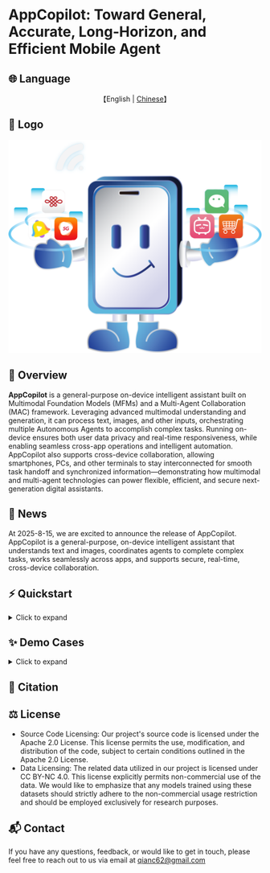 # AppCopilot: Toward General, Accurate, Long‑Horizon, and Efficient Mobile Agent

## 🌐 Language

<p align="center">
    【English | <a href="readme/README-Chinese.md">Chinese</a>】
</p>

## 🎨 Logo

![Emulator Demo](images/logo.png)

## 📖 Overview

**AppCopilot** is a general-purpose on-device intelligent assistant built on Multimodal Foundation Models (MFMs) and a Multi-Agent Collaboration (MAC) framework. Leveraging advanced multimodal understanding and generation, it can process text, images, and other inputs, orchestrating multiple Autonomous Agents to accomplish complex tasks. Running on-device ensures both user data privacy and real-time responsiveness, while enabling seamless cross-app operations and intelligent automation. AppCopilot also supports cross-device collaboration, allowing smartphones, PCs, and other terminals to stay interconnected for smooth task handoff and synchronized information—demonstrating how multimodal and multi-agent technologies can power flexible, efficient, and secure next-generation digital assistants.

## 🎉 News

At 2025-8-15, we are excited to announce the release of AppCopilot. AppCopilot is a general-purpose, on-device intelligent assistant that understands text and images, coordinates agents to complete complex tasks, works seamlessly across apps, and supports secure, real-time, cross-device collaboration.

## ⚡️ Quickstart

<details>
<summary>Click to expand</summary>


### AppCopilot Local Execution

This section mainly describes how to connect to a pre-trained model deployed on the server via API and run AppCopilot locally.

#### Local Environment Basic Requirements

Table 1 shows the relevant dependency requirements for the local environment.

| **Dependency** | **Specific Requirement** |
| -------------- | ------------------------ |
| Operating System | OS that supports Android Studio |
| Software | Install Android Studio |
| Python Environment | Install Python (recommended version: 3.12) |
| Network | Disable local VPN, ensure the server-side vLLM API can be connected properly |

##### Install Android Studio
Android Studio is an integrated development environment for the Android platform. You can download it from its [official website](https://developer.android.com/studio).

---

#### Server Environment Basic Requirements

Table 2 shows the relevant dependency requirements for the server environment.

| **Dependency** | **Specific Requirement** |
| -------------- | ------------------------ |
| Operating System | OS that supports Conda and vLLM |
| Software | Install Conda, create vLLM environment, and install vLLM dependencies |

##### Install Conda
Conda is an open-source, cross-platform package and environment manager for quickly installing, running, and managing multi-language software packages and their dependencies. Download from its [official website](https://anaconda.org/anaconda/conda).  

After installing Conda, configure a Python virtual environment (recommended version: 3.10):
```bash
conda create --name vllm_env python=3.10
```

##### Install vLLM
[vLLM Documentation](https://docs.vllm.ai/en/latest/) — vLLM is an open-source, high-performance framework and engine for LLM inference and serving. It enables faster responses for generative AI applications while reducing cost and improving efficiency. Install version 0.9.1 as follows:

```bash
pip install vllm==0.9.1
```

##### Other Configurations
To enable AppCopilot to connect to the server via API, configure the remaining server environment dependencies as follows:
```bash
pip install git+https://github.com/huggingface/transformers@f3f6c86582611976e72be054675e2bf0abb5f775
pip install accelerate
pip install qwen-vl-utils
pip install openai
git clone https://huggingface.co/Qwen/Qwen-VL-7B
```

---

#### Clone the Code

First, clone the repository to the local machine and add the relevant files:
```bash
mkdir AppCopilot
cd AppCopilot
git clone https://github.com/GUIAgents-Dev/GUI-Android.git .
```

To improve the agent's ability to operate on Android devices, install YADB (Yet Another Debug Bridge) to enhance native ADB (Android Debug Bridge) functionality. YADB overcomes limitations of ADB in text input, screenshot capture, and UI layout extraction, providing more efficient and precise operations.

In the current directory, execute:
```bash
git clone https://github.com/ysbing/YADB.git ./YADB
```

---

#### Configure Local System Environment Variables

##### Configure `adb` Environment Variable

1. **Windows**:  
   - Right-click **This PC**, choose **Properties**, click **Advanced system settings**, and then click **Environment Variables**.  
   - In **System Variables**, click **New**, enter variable name `adb` and set the variable value to the directory path where adb is located (e.g., `C:\Android\Sdk\platform-tools`).  
   - Then in the **System Variables** list, find `Path`, click **Edit**, **New**, and enter `%adb%`.

2. **macOS/Linux**:  
   - Edit `~/.bashrc` or `~/.bash_profile` and add the adb path at the end of the file:
     ```bash
     /Users/user/Android/Sdk/platform-tools
     ```
   - Save and run `source ~/.bashrc` or `source ~/.bash_profile` to apply changes.

After configuration, run:
```bash
adb version
```
If adb version info is printed, the configuration is successful.

##### Configure `emulator` Environment Variable

Configuration is similar to adb:

1. **Windows**:  
   
   - Same as adb, but set variable name `emulator` and value to emulator directory (e.g., `C:\Android\Sdk\emulator`).  
   - Add `%emulator%` to `Path`.
   
2. **macOS/Linux**:  
   - Edit `~/.bashrc` or `~/.bash_profile` and add:
     ```bash
     /Users/user/Library/Android/Sdk/emulator
     ```
   - Save and run `source ~/.bashrc` or `source ~/.bash_profile`.

Check with:
```bash
emulator version
```

---

#### Configure Android Devices

##### Configure Emulator

We use Android Studio to create and manage Android Virtual Devices (AVD). See [official docs](https://developer.android.com/studio/run/managing-avds).

1. **List emulator names**:
```bash
emulator -list-avds
```
2. **Configure emulator network**:
```bash
emulator -avd <android> -dns-server <Local DNS Server>
```
Replace `<android>` with emulator name and `<Local DNS Server>` with your DNS. First time specify DNS, later can simply:
```bash
emulator -avd <android>
```
If snapshot errors occur, add `-no-snapshot-load`.

After completing the above configuration, the Android emulator should run locally with an interactive GUI, support mouse operations, and access the internet via host network sharing. The following figure shows the project page after launching the Android virtual machine.

![Emulator Demo](images/emunew.png)

##### Configure Physical Device

Besides AVD, the agent can operate a physical Android phone via adb. Example with **Xiaomi MIUI 14.0.11**:

1. Enable Developer Mode: Settings → My Device → All Specs → Tap MIUI Version 7 times.
2. Enable USB Debugging: Settings → Developer Options → USB Debugging.
3. Connect phone via USB, then run:
```bash
adb devices
```
If your device serial appears, adb connection is ready.

---

#### Configure Python Dependencies
Recommended Python 3.12. Navigate to the previously cloned `GUI-Android` directory on your local machine, and install the following dependencies:
```bash
pip install -r requirements.txt
```

#### Configure Model API Keys
Edit `./wrappers/constants.py`:



```python
# ----- model config -----
MODEL_EXTRACT = "deepseek-v3-250324"
ERROR_CALLING_LLM = "Error calling LLM"
MODEL_NOT_FOUND = "LLM not found"

# Modify to the actual local listening port
END_POINT = "http://localhost:8001/v1/chat/completions"
PORTS = [8002, 8003, 8004]

# Replace with your own API key and Base URL
CLIENT_API_KEY = "switch to your own api key"
CLIENT_BASE_URL = "switch to your own base url"
CLIENT = OpenAI(api_key=CLIENT_API_KEY, base_url=CLIENT_BASE_URL)
```

---

#### Start Server-side vLLM Services

To enable remote invocation of the server-hosted LLM from the locally running AppCopilot, you must pre-deploy and start the vLLM inference service on the server. The service exposes model access via an HTTP API. Start it from the command line, setting the model path to the directory of your trained checkpoint. Launch vLLM for both the trained GUI model and the downloaded Qwen-VL-7B model, binding them to ports **8001** and **8002**, respectively.

**GUI model service**:

```bash
# Replace `/your/model/path` with the actual path to your GUI model.
vllm serve /your/model/path   
--served-model-name AgentCPM-GUI \
--tensor_parallel_size 1 \  
--trust-remote-code \  
--gpu-memory-utilization 0.9 \  
--limit-mm-per-prompt image=10 \  
--max_model_len 2048 \  
--port 8001
```

**Qwen-VL-7B model service**:

```bash
# Replace `/your/model/path` with the actual path to your Qwen-VL-7B model.
vllm serve /your/model/path  
--served-model-name AgentCPM-GUI   
--tensor-parallel-size 1   
--trust-remote-code   
--gpu-memory-utilization 0.9   
--port 8002
```

---

#### Run AppCopilot Locally

Before starting the program locally, you should first forward port **8001** from the remote server to local port **8001**, and forward port **8002** from the remote server to local port **8002**. This ensures that the local environment can access the server-side model services via HTTP API. Port forwarding can be performed by executing the corresponding commands in the local terminal.

```bash
ssh -L 8001:localhost:8001 username@model-server-ip
ssh -L 8002:localhost:8002 username@model-server-ip
```

---

#### Single-Device Mode

To run AppCopilot on a single device, open a terminal on your local machine, navigate to the directory containing `run_agent.py`, and execute the script with the desired arguments according to the parameter reference table below. 
The example below enables voice input and audio feedback, and runs a custom task:

```bash
# Enable voice input and audio feedback, and run a custom task
python run_agent.py --custom-task --enable-voice-input --enable-audio
```

##### Command-Line Parameters for run_agent.py

| Parameter                       | Type | Description                                                  |
| ------------------------------- | ---- | ------------------------------------------------------------ |
| `--predefined-task <TASK_NAME>` | str  | Specify the name of a predefined task (must be in the built-in list). |
| `--custom-task`                 | flag | Enable custom task mode, skipping predefined task selection. |
| `--enable-experience`           | flag | Enable experience-based task matching mechanism.             |
| `--enable-voice-input`          | flag | Enable voice input (only effective in custom task mode).     |
| `--enable-audio`                | flag | Enable audio feedback.                                       |
| `--show-tasks`                  | flag | Display all available predefined tasks and exit.             |
| `--enable-vision-parser`        | flag | Use `omniparser` for coordinate calibration.                 |
| `--read-final-page`             | flag | Enable reading aloud of the final interface.                 |

---

#### Multi-Device Mode

To run AppCopilot across multiple devices, navigate to the directory containing `cross_device_agent.py` and execute it with the appropriate arguments according to the table below.

##### Command-Line Parameters for cross_device_agent.py

| Parameter          | Type | Description                                      |
| ------------------ | ---- | ------------------------------------------------ |
| `--device1-serial` | str  | ADB serial number of device 1 (optional).        |
| `--device1-port`   | int  | Communication port of device 1 (default: 11001). |
| `--device2-serial` | str  | ADB serial number of device 2 (optional).        |
| `--device2-port`   | int  | Communication port of device 2 (default: 11002). |
| `--task`           | str  | Cross-device task command.                       |

### Model Post-training on the Server

This section introduces the complete workflow for reproducing model post-training on the server, including **data preprocessing**, **Supervised Fine-Tuning (SFT)**, **Reinforcement Fine-Tuning (RFT)**, and **model inference evaluation** after post-training.

---

#### Data Preprocessing

Before post-training the model, we first preprocess the collected GUI interaction data. 

The data processing workflow consists of three main steps:

1. **Data cleaning** – remove low-quality samples.
2. **Data format standardization** – convert valid data into a unified structured format.
3. **Data augmentation** – expand dataset size to improve model generalization.

##### Data Cleaning

The cleaning process is handled by the provided `clear.py` script, which only depends on Python standard libraries.  

Before running, modify the path parameters in the main function according to your dataset location:

```python
if __name__ == "__main__":
    main_folder = "/your/path1"  # Path to data to clean
    tmp_folder = "/your/path2"   # Store samples with duplicate 'instruction' fields
    tmp_step_folder = "/your/path3"  # Store samples with invalid path length
```

Run:

```bash
python clear.py
```

##### Data Format Standardization

Run the provided `data.py` script after modifying path parameters:

```python
def main():
    source_base = "/your/path1"      # Input raw data directory
    destination_base = "/your/path2" # Output standardized data directory
```

Run:

```bash
python data.py
```

##### Data Augmentation

Run `data_process_ins.py` after modifying model and path parameters:

```python
client = OpenAI(
  api_key='your_api_key',
  base_url='your_base_url'
)
model_name = "your_model"

source_base = "/your/path1"      # Input directory
destination_base = "/your/path2" # Output directory
```

Run:

```bash
python data_process_ins.py
```

---

#### Supervised Fine-Tuning (SFT)

##### Environment Setup

All SFT-related scripts are integrated in `finetune_ds.sh`.  
Enter the SFT directory and set up the environment:

```bash
conda create -n gui-sft python=3.10
conda activate gui-sft
# Comment out flash-attn in requirements.txt before installing
pip install -r requirements.txt
pip install flash_attn==2.7.4.post1 -i https://pypi.tuna.tsinghua.edu.cn/simple --no-build-isolation
```

##### Running SFT

Modify `finetune_ds.sh` paths before running:

```bash
MODEL="/path/to/your/model"
DATA="/your/path/to/data"
EVAL_DATA="/your/path/to/eval_data"
LLM_TYPE="qwen" # Change depending on model
```

Run:

```bash
bash finetune_ds.sh
```

---

#### Reinforcement Fine-Tuning (RFT)

##### Environment Setup

All RFT-related scripts are in `fsdp.sh`. 
Enter the RFT directory and set up the environment:

```bash
conda create -n fjr-arl python=3.11
conda activate fjr-arl

# Install dependencies (comment out flash_attn, torch, transformers in requirements.txt before install)
pip install -r requirements.txt
pip install flash_attn==2.7.4.post1 -i https://pypi.tuna.tsinghua.edu.cn/simple --no-build-isolation
pip install torch==2.6.0 torchvision==0.21.0 torchaudio==2.6.0 --index-url https://download.pytorch.org/whl/cu124
pip install transformers==4.51.0
```

##### Running RFT

Modify `fsdp.sh` before running:

```bash
source /opt/miniconda3/bin/activate fjr-arl
--model_name_or_path /path/to/your/model
--dataset_name /path/to/your/dataset
--eval_dataset_name /path/to/your/eval_dataset
```

Before running the RFT process, make sure that the `trainer/utils` folder and `trainer/arl.py` in the server environment are properly configured, and that they are at the same directory level as `fsdp.sh` and `grpo.py`.
If the paths are not set correctly, the program will fail to load the required modules and will not run.
Once the path parameters are correctly set, you can execute the corresponding command in the terminal to start the RFT process.

Run:

```bash
bash fsdp.sh
```

---

#### Model Inference Evaluation

The evaluation process is in `eval.sh`.  
Modify paths before running:

```bash
model_base_path="/path/to/your/model"
data_name="/path/to/your/data"
model_name="your_model_name"
base_output_dir="/path/to/your/output"
```

Before running the model inference evaluation, make sure that the `utils` folder in the server environment is properly configured and is located at the same directory level as `eval.sh`, `run_predict_minicpm.py`, and `run_eval_agent.py`.
If the paths are not set correctly, the program will fail to load the required modules and will not run.
Once the path parameters are correctly set, you can execute the corresponding command in the terminal to start the model inference evaluation process.

Run:

```bash
bash eval.sh
```

---

### Resource Summary

The project includes clear, well-structured scripts and configuration files for **data processing**, **post-training**, and **evaluation**, ensuring reproducibility.

#### Data Processing Scripts

| File                   | Type   | Description                            |
| ---------------------- | ------ | -------------------------------------- |
| `clear.py`             | Python | Cleans raw data                        |
| `data.py`              | Python | Converts raw data to structured format |
| `data_process_ins.py`  | Python | Instruction text augmentation          |
| `data_process_bbox.py` | Python | Bounding box augmentation              |

**Dataset Sizes**:

| Stage                     | Size |
| ------------------------- | ---- |
| GUI Grounding Pretraining | 12M  |
| SFT                       | 6M   |

#### Post-Training Scripts

| File             | Type   | Description              |
| ---------------- | ------ | ------------------------ |
| `finetune_ds.sh` | Shell  | SFT command script       |
| `finetune.py`    | Python | Main SFT program         |
| `dataset.py`     | Python | Dataset builder          |
| `trainer.py`     | Python | Trainer builder          |
| `fsdp.sh`        | Shell  | RFT command script       |
| `trainer/utils`  | Folder | Called by `grpo.py`      |
| `fsdp2_dst.yml`  | YAML   | Distributed RFT config   |
| `grpo.py`        | Python | Distributed RFT training |
| `trainer/arl.py` | Python | Called by `grpo.py`      |
| `configs.py`     | Python | Called by `grpo.py`      |

#### Evaluation Scripts

| File                     | Type   | Description                      |
| ------------------------ | ------ | -------------------------------- |
| `eval.sh`                | Shell  | Automated inference & evaluation |
| `run_predict_minicpm.py` | Python | Model inference                  |
| `run_eval_agent.py`      | Python | Automated evaluation             |
| `utils`                  | Folder | Called by `run_eval_agent.py`    |

</details>

## ✨ **Demo Cases**

<details>
<summary>Click to expand</summary>


### Case 1: Long horizon
![Long Horizon Demo](images/long_horizon.png)

As shown in Fig, Lili's device stores 5G Kuan Shijie viewing history data, while the user's device completes gift purchasing. This demonstrates **cross-device multi-agent collaboration**, **user preference extraction**, and **cross-application decision-making**.

After authorization verification, the Agent locates the history module and extracts key information from the most recent video. But raw video lists can't directly guide gift selection. Here, the Agent extracts IP keywords from "Crayon Shin-chan" to infer potential interests. This transcends simple data transfer by achieving a leap from data to preference to demand through content understanding.

On the user's device, the Agent receives "Crayon Shin-chan" keywords and launches Taobao. It locates relevant gifts through search, maintaining process coherence across multiple operations.

Critically, the task highlights the core value of cross-device service—breaking device barriers to achieve precise data-to-service docking. Traditional scenarios require manual preference inquiry and product search; the Agent automates the entire process from data collection to product recommendation.

### Case 2: Double end
![Cross Device Demo](images/double_end.png)

As shown in Fig, Lili's device stores 5G Kuan Shijie viewing history data, while the user's device completes gift purchasing. This demonstrates **cross-device multi-agent collaboration**, **user preference extraction**, and **cross-application decision-making**.

After authorization verification, the Agent locates the history module and extracts key information from the most recent video. But raw video lists can't directly guide gift selection. Here, the Agent extracts IP keywords from "Crayon Shin-chan" to infer potential interests. This transcends simple data transfer by achieving a leap from data to preference to demand through content understanding.

On the user's device, the Agent receives "Crayon Shin-chan" keywords and launches Taobao. It locates relevant gifts through search, maintaining process coherence across multiple operations.

Critically, the task highlights the core value of cross-device service—breaking device barriers to achieve precise data-to-service docking. Traditional scenarios require manual preference inquiry and product search; the Agent automates the entire process from data collection to product recommendation.

### Case 3: Triple end

![Triple end Demo](images/triple_end.png)

As shown in Fig, Lili's and Fanfan's devices store viewing history data, while the user's device completes gift purchasing. This extends agent capabilities **from individual users to multi-user collaborative operations**. This isn't simple technical stacking but a paradigm shift from personal assistants to distributed collaboration networks.

Each agent focuses on parsing its own 5G Kuan Shijie history to **extract individual preferences**. The user's agent integrates preference data from both ends to drive targeted gift selection. In this architecture, each agent has independent computational space and decision boundaries, preserving core attributes representing individual intent while breaking limitations through collaboration.

The multi-device task confirms the feasibility of a **distributed intelligence system**. First, addressing reasoning and coordination challenges with incomplete information: Lili's and Fanfan's agents only know their own task status; the user's agent cannot directly access raw data on other devices. Through **data desensitization and intent recognition mechanisms**, agents collaborate accurately despite information gaps.

Second, addressing communication and negotiation mechanisms: agents achieve precise intent transmission through unified protocols despite heterogeneous systems. The successful execution validates that the **mobile agent system has upgraded from single-agent to a system-level architecture with multi-agent collaboration, distributed state modeling, and mechanism design capabilities**. This upgrade's core value enables intelligent services to break single-user boundaries and complete complex cross-domain long-horizon tasks through multiple autonomous agents collaborating—moving toward realizing the "theoretically expandable to massive terminals" vision of collective intelligence.

</details>


## 🔎 Citation

## ⚖️ License

- Source Code Licensing: Our project's source code is licensed under the Apache 2.0 License. This license permits the use, modification, and distribution of the code, subject to certain conditions outlined in the Apache 2.0 License.
- Data Licensing: The related data utilized in our project is licensed under CC BY-NC 4.0. This license explicitly permits non-commercial use of the data. We would like to emphasize that any models trained using these datasets should strictly adhere to the non-commercial usage restriction and should be employed exclusively for research purposes.

## 📬 Contact

If you have any questions, feedback, or would like to get in touch, please feel free to reach out to us via email at [qianc62@gmail.com](mailto:qianc62@gmail.com)
